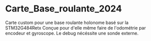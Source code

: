 # Carte_Base_roulante_2024
Carte custom pour une base roulante holonome basé sur la STM32G484Retx
Conçue pour d'elle même faire de l'odométrie par encodeur et gyroscope.
Le debug nécéssite une sonde externe.

